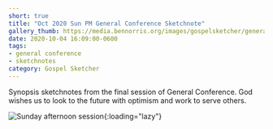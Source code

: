 ```yaml
---
short: true
title: "Oct 2020 Sun PM General Conference Sketchnote"
gallery_thumb: https://media.bennorris.org/images/gospelsketcher/general-conference/oct-2020/oct-20-5-sun-pm.jpg
date: 2020-10-04 16:09:00-0600
tags:
- general conference
- sketchnotes
category: Gospel Sketcher
---
```


Synopsis sketchnotes from the final session of General Conference. God wishes us to look to the future with optimism and work to serve others.

![Sunday afternoon session](https://media.bennorris.org/images/gospelsketcher/general-conference/oct-2020/oct-20-5-sun-pm.jpg){:loading="lazy"}
